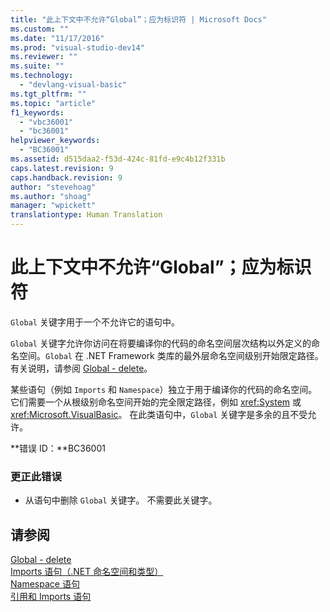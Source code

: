 ```yaml
---
title: "此上下文中不允许“Global”；应为标识符 | Microsoft Docs"
ms.custom: ""
ms.date: "11/17/2016"
ms.prod: "visual-studio-dev14"
ms.reviewer: ""
ms.suite: ""
ms.technology: 
  - "devlang-visual-basic"
ms.tgt_pltfrm: ""
ms.topic: "article"
f1_keywords: 
  - "vbc36001"
  - "bc36001"
helpviewer_keywords: 
  - "BC36001"
ms.assetid: d515daa2-f53d-424c-81fd-e9c4b12f331b
caps.latest.revision: 9
caps.handback.revision: 9
author: "stevehoag"
ms.author: "shoag"
manager: "wpickett"
translationtype: Human Translation
---
```

# 此上下文中不允许“Global”；应为标识符
`Global` 关键字用于一个不允许它的语句中。  
  
 `Global` 关键字允许你访问在将要编译你的代码的命名空间层次结构以外定义的命名空间。`Global` 在 .NET Framework 类库的最外层命名空间级别开始限定路径。 有关说明，请参阅 [Global \- delete](http://msdn.microsoft.com/zh-cn/18c8ba14-40f6-4978-8096-6a5852324635)。  
  
 某些语句（例如 `Imports` 和 `Namespace`）独立于用于编译你的代码的命名空间。 它们需要一个从根级别命名空间开始的完全限定路径，例如 <xref:System> 或 <xref:Microsoft.VisualBasic>。 在此类语句中，`Global` 关键字是多余的且不受允许。  
  
 **错误 ID：**BC36001  
  
### 更正此错误  
  
-   从语句中删除 `Global` 关键字。 不需要此关键字。  
  
## 请参阅  
 [Global \- delete](http://msdn.microsoft.com/zh-cn/18c8ba14-40f6-4978-8096-6a5852324635)   
 [Imports 语句（.NET 命名空间和类型）](../../visual-basic/language-reference/statements/imports-statement-net-namespace-and-type.md)   
 [Namespace 语句](../../visual-basic/language-reference/statements/namespace-statement.md)   
 [引用和 Imports 语句](../../visual-basic/programming-guide/program-structure/references-and-the-imports-statement.md)